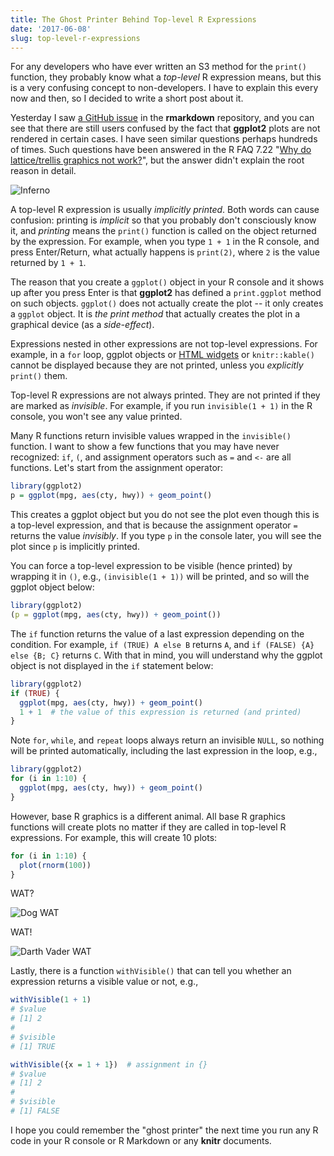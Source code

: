 ```yaml
---
title: The Ghost Printer Behind Top-level R Expressions
date: '2017-06-08'
slug: top-level-r-expressions
---
```


For any developers who have ever written an S3 method for the `print()` function, they probably know what a _top-level_ R expression means, but this is a very confusing concept to non-developers. I have to explain this every now and then, so I decided to write a short post about it.

Yesterday I saw [a GitHub issue](https://github.com/rstudio/rmarkdown/issues/1069) in the **rmarkdown** repository, and you can see that there are still users confused by the fact that  **ggplot2** plots are not rendered in certain cases. I have seen similar questions perhaps hundreds of times. Such questions have been answered in the R FAQ 7.22 "[Why do lattice/trellis graphics not work?](https://cran.rstudio.com/doc/FAQ/R-FAQ.html#Why-do-lattice_002ftrellis-graphics-not-work_003f)", but the answer didn't explain the root reason in detail.

![Inferno](https://slides.yihui.org/images/inferno.jpg)

A top-level R expression is usually _implicitly printed_. Both words can cause confusion: printing is _implicit_ so that you probably don't consciously know it, and _printing_ means the `print()` function is called on the object returned by the expression. For example, when you type `1 + 1` in the R console, and press Enter/Return, what actually happens is `print(2)`, where `2` is the value returned by `1 + 1`.

The reason that you create a `ggplot()` object in your R console and it shows up after you press Enter is that **ggplot2** has defined a `print.ggplot` method on such objects. `ggplot()` does not actually create the plot -- it only creates a `ggplot` object. It is _the print method_ that actually creates the plot in a graphical device (as a _side-effect_).

Expressions nested in other expressions are not top-level expressions. For example, in a `for` loop, ggplot objects or [HTML widgets](http://htmlwidgets.org) or `knitr::kable()` cannot be displayed because they are not printed, unless you _explicitly_ `print()` them.

Top-level R expressions are not always printed. They are not printed if they are marked as _invisible_. For example, if you run `invisible(1 + 1)` in the R console, you won't see any value printed.

Many R functions return invisible values wrapped in the `invisible()` function. I want to show a few functions that you may have never recognized: `if`, `(`, and assignment operators such as `=` and `<-` are all functions. Let's start from the assignment operator:

```r
library(ggplot2)
p = ggplot(mpg, aes(cty, hwy)) + geom_point()
```

This creates a ggplot object but you do not see the plot even though this is a top-level expression, and that is because the assignment operator `=` returns the value _invisibly_. If you type `p` in the console later, you will see the plot since `p` is implicitly printed.

You can force a top-level expression to be visible (hence printed) by wrapping it in `()`, e.g., `(invisible(1 + 1))` will be printed, and so will the ggplot object below:

```r
library(ggplot2)
(p = ggplot(mpg, aes(cty, hwy)) + geom_point())
```

The `if` function returns the value of a last expression depending on the condition. For example, `if (TRUE) A else B` returns `A`, and `if (FALSE) {A} else {B; C}` returns `C`. With that in mind, you will understand why the ggplot object is not displayed in the `if` statement below:

```r
library(ggplot2)
if (TRUE) {
  ggplot(mpg, aes(cty, hwy)) + geom_point()
  1 + 1  # the value of this expression is returned (and printed)
}
```

Note `for`, `while`, and `repeat` loops always return an invisible `NULL`, so nothing will be printed automatically, including the last expression in the loop, e.g.,

```r
library(ggplot2)
for (i in 1:10) {
  ggplot(mpg, aes(cty, hwy)) + geom_point()
}
```

However, base R graphics is a different animal. All base R graphics functions will create plots no matter if they are called in top-level R expressions. For example, this will create 10 plots:

```r
for (i in 1:10) {
  plot(rnorm(100))
}
```

WAT?

![Dog WAT](https://slides.yihui.org/gif/dog-wat.gif)

WAT!

![Darth Vader WAT](https://cdn.shopify.com/s/files/1/0070/7032/files/darth_wat_grande.jpg)

Lastly, there is a function `withVisible()` that can tell you whether an expression returns a visible value or not, e.g.,

```r
withVisible(1 + 1)
# $value
# [1] 2
# 
# $visible
# [1] TRUE

withVisible({x = 1 + 1})  # assignment in {}
# $value
# [1] 2
# 
# $visible
# [1] FALSE
```

I hope you could remember the "ghost printer" the next time you run any R code in your R console or R Markdown or any **knitr** documents.
